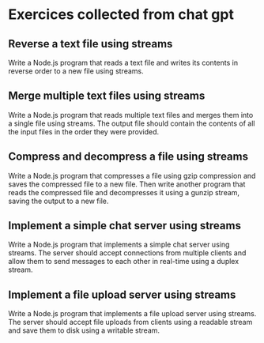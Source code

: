 # Exercices collected from chat gpt

## Reverse a text file using streams

Write a Node.js program that reads a text file and writes its contents in reverse order to a new file using streams.

## Merge multiple text files using streams

Write a Node.js program that reads multiple text files and merges them into a single file using streams. The output file should contain the contents of all the input files in the order they were provided.

## Compress and decompress a file using streams

Write a Node.js program that compresses a file using gzip compression and saves the compressed file to a new file. Then write another program that reads the compressed file and decompresses it using a gunzip stream, saving the output to a new file.

## Implement a simple chat server using streams

Write a Node.js program that implements a simple chat server using streams. The server should accept connections from multiple clients and allow them to send messages to each other in real-time using a duplex stream.

## Implement a file upload server using streams

Write a Node.js program that implements a file upload server using streams. The server should accept file uploads from clients using a readable stream and save them to disk using a writable stream.
